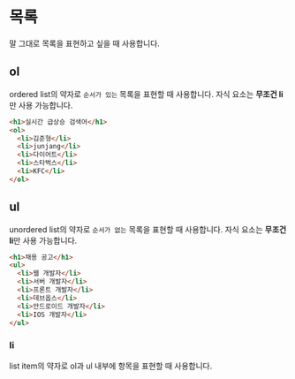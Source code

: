 # 목록

말 그대로 목록을 표현하고 싶을 때 사용합니다.

## ol

ordered list의 약자로 `순서가 있는` 목록을 표현할 때 사용합니다. 자식 요소는 **무조건 li**만 사용 가능합니다.

```html
<h1>실시간 급상승 검색어</h1>
<ol>
  <li>김준형</li>
  <li>junjang</li>
  <li>다이어트</li>
  <li>스타벅스</li>
  <li>KFC</li>
</ol>
```

## ul

unordered list의 약자로 `순서가 없는` 목록을 표현할 때 사용합니다. 자식 요소는 **무조건 li**만 사용 가능합니다.

```html
<h1>채용 공고</h1>
<ul>
  <li>웹 개발자</li>
  <li>서버 개발자</li>
  <li>프론트 개발자</li>
  <li>데브옵스</li>
  <li>안드로이드 개발자</li>
  <li>IOS 개발자</li>
</ul>
```

### li

list item의 약자로 ol과 ul 내부에 항목을 표현할 때 사용합니다.
